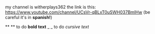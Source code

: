 my channel is witherplays362 the link is this: https://www.youtube.com/channel/UCsVr-qBLxT0uSWH037BmlHw (be careful it's in **spanish!**)

** ** to do **bold text**
_ _ to do _cursive text_

